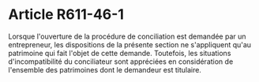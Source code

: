 # Article R611-46-1

<p>Lorsque l'ouverture de la procédure de conciliation est demandée par un entrepreneur, les dispositions de la présente section ne s'appliquent qu'au patrimoine qui fait l'objet de cette demande. Toutefois, les situations d'incompatibilité du conciliateur sont appréciées en considération de l'ensemble des patrimoines dont le demandeur est titulaire.</p>